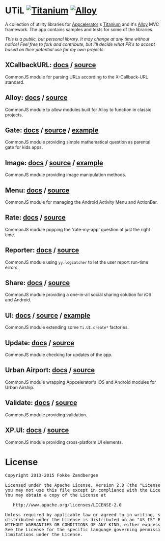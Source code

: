 # UTiL [![Titanium](http://www-static.appcelerator.com/badges/titanium-git-badge-sq.png)](http://www.appcelerator.com/titanium/) [![Alloy](http://www-static.appcelerator.com/badges/alloy-git-badge-sq.png)](http://www.appcelerator.com/alloy/)
A collection of utility libraries for [Appcelerator](http://www.appcelerator.com)'s [Titanium](http://www.appcelerator.com/platform) and it's [Alloy](http://projects.appcelerator.com/alloy/docs/Alloy-bootstrap/index.html) MVC framework. The app contains samples and tests for some of the libraries.

*This is a public, but personal library. It may change at any time without notice! Feel free to fork and contribute, but I'll decide what PR's to accept based on their potential use for my own projects.*

## XCallbackURL: [docs](docs/XCallbackURL.md) / [source](app/lib/XCallbackURL.js)
CommonJS module for parsing URLs according to the X-Callback-URL standard.

## Alloy: [docs](docs/alloy.md) / [source](app/lib/alloy.js)
CommonJS module to allow modules built for Alloy to function in classic projects.

## Gate: [docs](docs/gate.md) / [source](app/lib/gate.js) / [example](app/controllers/gate.js)
CommonJS module providing simple mathematical question as parental gate for kids apps.

## Image: [docs](docs/image.md) / [source](app/lib/image.js) / [example](app/controllers/image.js)
CommonJS module providing image manipulation methods.

## Menu: [docs](docs/menu.md) / [source](app/lib/menu.js)
CommonJS module for managing the Android Activity Menu and ActionBar.

## Rate: [docs](docs/rate.md) / [source](app/lib/rate.js)
CommonJS module popping the 'rate-my-app' question at just the right time.

## Reporter: [docs](docs/reporter.md) / [source](app/lib/reporter.js)
CommonJS module using `yy.logcatcher` to let the user report run-time errors.

## Share: [docs](docs/share.md) / [source](app/lib/share.js)
CommonJS module providing a one-in-all social sharing solution for iOS and Android.

## UI: [docs](docs/ui.md) / [source](app/lib/ui.js) / [example](app/controllers/ui`.js)
CommonJS module extending some `Ti.UI.create*` factories.

## Update: [docs](docs/update.md) / [source](app/lib/update.js)
CommonJS module checking for updates of the app.

## Urban Airport: [docs](docs/urbanairport.md) / [source](app/lib/urbanairport.js)
CommonJS module wrapping Appcelerator's iOS and Android modules for Urban Airship.

## Validate: [docs](docs/validate.md) / [source](app/lib/validate.js)
CommonJS module providing validation.

## XP.UI: [docs](docs/xp.ui.md) / [source](app/lib/xp.ui.js)
CommonJS module providing cross-platform UI elements.

# License

<pre>
Copyright 2013-2015 Fokke Zandbergen

Licensed under the Apache License, Version 2.0 (the "License");
you may not use this file except in compliance with the License.
You may obtain a copy of the License at

   http://www.apache.org/licenses/LICENSE-2.0

Unless required by applicable law or agreed to in writing, software
distributed under the License is distributed on an "AS IS" BASIS,
WITHOUT WARRANTIES OR CONDITIONS OF ANY KIND, either express or implied.
See the License for the specific language governing permissions and
limitations under the License.
</pre>
